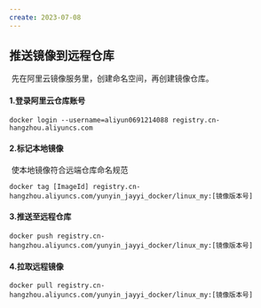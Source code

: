 ```yaml
---
create: 2023-07-08
---
```

## 推送镜像到远程仓库

​	先在阿里云镜像服务里，创建命名空间，再创建镜像仓库。

#### 1.登录阿里云仓库账号

```shell
docker login --username=aliyun0691214088 registry.cn-hangzhou.aliyuncs.com
```

#### 2.标记本地镜像

​	使本地镜像符合远端仓库命名规范

```shell
docker tag [ImageId] registry.cn-hangzhou.aliyuncs.com/yunyin_jayyi_docker/linux_my:[镜像版本号]
```

#### 3.推送至远程仓库

```shell
docker push registry.cn-hangzhou.aliyuncs.com/yunyin_jayyi_docker/linux_my:[镜像版本号]
```

#### 4.拉取远程镜像

```shell
docker pull registry.cn-hangzhou.aliyuncs.com/yunyin_jayyi_docker/linux_my:[镜像版本号]
```

